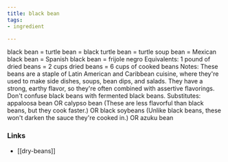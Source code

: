 ```yaml
---
title: black bean
tags:
- ingredient

---
```

black bean = turtle bean = black turtle bean = turtle soup bean = Mexican black bean = Spanish black bean = frijole negro Equivalents: 1 pound of dried beans = 2 cups dried beans = 6 cups of cooked beans Notes: These beans are a staple of Latin American and Caribbean cuisine, where they're used to make side dishes, soups, bean dips, and salads. They have a strong, earthy flavor, so they're often combined with assertive flavorings. Don't confuse black beans with fermented black beans. Substitutes: appaloosa bean OR calypso bean (These are less flavorful than black beans, but they cook faster.) OR black soybeans (Unlike black beans, these won't darken the sauce they're cooked in.) OR azuku bean

### Links

* [[dry-beans]]
